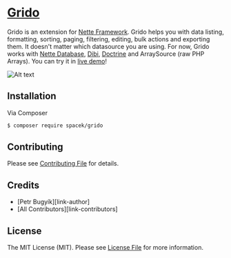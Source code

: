 [Grido](http://o5.github.io/grido-examples/)
=============

Grido is an extension for [Nette Framework](http://nette.org/). Grido helps you with data listing, formatting, sorting, paging, filtering, editing, bulk actions and exporting them.
It doesn't matter which datasource you are using. For now, Grido works with [Nette Database](https://github.com/nette/database), [Dibi](https://github.com/dg/dibi), [Doctrine](https://github.com/doctrine/doctrine2) and ArraySource (raw PHP Arrays).
You can try it in [live demo](http://grido.bugyik.cz/example/)!

![Alt text](http://img.bugyik.cz/Grido.png "Sample")

## Installation

Via Composer

``` bash
$ composer require spacek/grido
```

## Contributing

Please see [Contributing File](CONTRIBUTING.md) for details.


## Credits

- [Petr Bugyík][link-author]
- [All Contributors][link-contributors]

## License

The MIT License (MIT). Please see [License File](LICENSE.md) for more information.